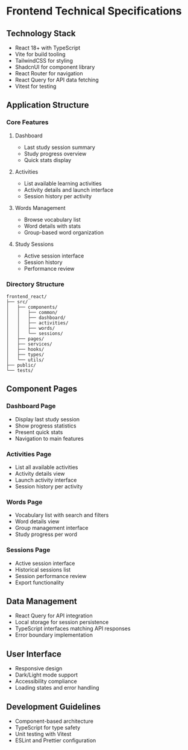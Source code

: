 # Frontend Technical Specifications

## Technology Stack
- React 18+ with TypeScript
- Vite for build tooling
- TailwindCSS for styling
- ShadcnUI for component library
- React Router for navigation
- React Query for API data fetching
- Vitest for testing

## Application Structure

### Core Features
1. Dashboard
   - Last study session summary
   - Study progress overview
   - Quick stats display
   
2. Activities
   - List available learning activities
   - Activity details and launch interface
   - Session history per activity
   
3. Words Management
   - Browse vocabulary list
   - Word details with stats
   - Group-based word organization
   
4. Study Sessions
   - Active session interface
   - Session history
   - Performance review

### Directory Structure
```
frontend_react/
├── src/
│   ├── components/
│   │   ├── common/
│   │   ├── dashboard/
│   │   ├── activities/
│   │   ├── words/
│   │   └── sessions/
│   ├── pages/
│   ├── services/
│   ├── hooks/
│   ├── types/
│   └── utils/
├── public/
└── tests/
```

## Component Pages

### Dashboard Page
- Display last study session
- Show progress statistics
- Present quick stats
- Navigation to main features

### Activities Page
- List all available activities
- Activity details view
- Launch activity interface
- Session history per activity

### Words Page
- Vocabulary list with search and filters
- Word details view
- Group management interface
- Study progress per word

### Sessions Page
- Active session interface
- Historical sessions list
- Session performance review
- Export functionality

## Data Management
- React Query for API integration
- Local storage for session persistence
- TypeScript interfaces matching API responses
- Error boundary implementation

## User Interface
- Responsive design
- Dark/Light mode support
- Accessibility compliance
- Loading states and error handling

## Development Guidelines
- Component-based architecture
- TypeScript for type safety
- Unit testing with Vitest
- ESLint and Prettier configuration
